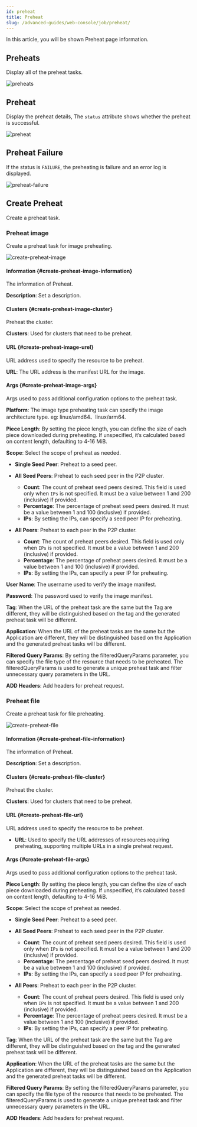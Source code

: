 ```yaml
---
id: preheat
title: Preheat
slug: /advanced-guides/web-console/job/preheat/
---
```


In this article, you will be shown Preheat page information.

## Preheats

Display all of the preheat tasks.

![preheats](../../../resource/advanced-guides/web-console/job/preheat/preheats.png)

## Preheat

Display the preheat details, The `status` attribute shows whether the preheat is successful.

![preheat](../../../resource/advanced-guides/web-console/job/preheat/preheat-success.png)

## Preheat Failure

If the status is `FAILURE`, the preheating is failure and an error log is displayed.

![preheat-failure](../../../resource/advanced-guides/web-console/job/preheat/preheat-failure.png)

## Create Preheat

Create a preheat task.

### Preheat image

Create a preheat task for image preheating.

![create-preheat-image](../../../resource/advanced-guides/web-console/job/preheat/create-preheat-image.png)

#### Information {#create-preheat-image-information}

The information of Preheat.

**Description**: Set a description.

#### Clusters {#create-preheat-image-cluster}

Preheat the cluster.

**Clusters**: Used for clusters that need to be preheat.

#### URL {#create-preheat-image-urel}

URL address used to specify the resource to be preheat.

**URL**: The URL address is the manifest URL for the image.

#### Args {#create-preheat-image-args}

Args used to pass additional configuration options to the preheat task.

**Platform**: The image type preheating task can specify the image architecture type. eg: linux/amd64、linux/arm64.

**Piece Length**: By setting the piece length, you can define the size of each piece downloaded during preheating. If unspecified, it’s calculated based on content length, defaulting to 4-16 MiB.

**Scope**: Select the scope of preheat as needed.

- **Single Seed Peer**: Preheat to a seed peer.

- **All Seed Peers**: Preheat to each seed peer in the P2P cluster.
  - **Count**: The count of preheat seed peers desired.
    This field is used only when `IPs` is not specified.
    It must be a value between 1 and 200 (inclusive) if provided.
  - **Percentage**: The percentage of preheat seed peers desired.
    It must be a value between 1 and 100 (inclusive) if provided.
  - **IPs**: By setting the IPs, can specify a seed peer IP for preheating.

- **All Peers**: Preheat to each peer in the P2P cluster.
  - **Count**: The count of preheat peers desired.
    This field is used only when `IPs` is not specified.
    It must be a value between 1 and 200 (inclusive) if provided.
  - **Percentage**: The percentage of preheat peers desired.
    It must be a value between 1 and 100 (inclusive) if provided.
  - **IPs**: By setting the IPs, can specify a peer IP for preheating.

**User Name**: The username used to verify the image manifest.

**Password**: The password used to verify the image manifest.

**Tag**: When the URL of the preheat task are the same but the Tag are different, they will be distinguished based on the
tag and the generated preheat task will be different.

**Application**: When the URL of the preheat tasks are the same but the Application are different,
they will be distinguished based on the Application and the generated preheat tasks will be different.

**Filtered Query Params**: By setting the filteredQueryParams parameter, you can specify
the file type of the resource that needs to be preheated.
The filteredQueryParams is used to generate a unique preheat task and filter unnecessary query parameters in the URL.

**ADD Headers**: Add headers for preheat request.

### Preheat file

Create a preheat task for file preheating.

![create-preheat-file](../../../resource/advanced-guides/web-console/job/preheat/create-preheat-file.png)

#### Information {#create-preheat-file-information}

The information of Preheat.

**Description**: Set a description.

#### Clusters {#create-preheat-file-cluster}

Preheat the cluster.

**Clusters**: Used for clusters that need to be preheat.

#### URL {#create-preheat-file-url}

URL address used to specify the resource to be preheat.

- **URL**: Used to specify the URL addresses of resources requiring preheating, supporting multiple URLs in a single preheat request.

#### Args {#create-preheat-file-args}

Args used to pass additional configuration options to the preheat task.

**Piece Length**: By setting the piece length, you can define the size of each piece downloaded during preheating. If unspecified, it’s calculated based on content length, defaulting to 4-16 MiB.

**Scope**: Select the scope of preheat as needed.

- **Single Seed Peer**: Preheat to a seed peer.

- **All Seed Peers**: Preheat to each seed peer in the P2P cluster.
  - **Count**: The count of preheat seed peers desired.
    This field is used only when `IPs` is not specified.
    It must be a value between 1 and 200 (inclusive) if provided.
  - **Percentage**: The percentage of preheat seed peers desired.
    It must be a value between 1 and 100 (inclusive) if provided.
  - **IPs**: By setting the IPs, can specify a seed peer IP for preheating.

- **All Peers**: Preheat to each peer in the P2P cluster.
  - **Count**: The count of preheat peers desired.
    This field is used only when `IPs` is not specified.
    It must be a value between 1 and 200 (inclusive) if provided.
  - **Percentage**: The percentage of preheat peers desired.
    It must be a value between 1 and 100 (inclusive) if provided.
  - **IPs**: By setting the IPs, can specify a peer IP for preheating.

**Tag**: When the URL of the preheat task are the same but the Tag are different, they will be distinguished based on the
tag and the generated preheat task will be different.

**Application**: When the URL of the preheat tasks are the same but the Application are different, they will be distinguished based on the Application and the generated preheat tasks will be different.

**Filtered Query Params**: By setting the filteredQueryParams parameter, you can specify
the file type of the resource that needs to be preheated.
The filteredQueryParams is used to generate a unique preheat task and filter unnecessary query parameters in the URL.

**ADD Headers**: Add headers for preheat request.
